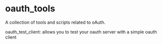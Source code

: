 # oauth_tools

A collection of tools and scripts related to oAuth.

oauth_test_client: allows you to test your oauth server with a simple oauth client

